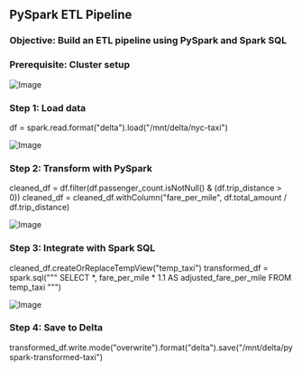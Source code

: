 ## PySpark ETL Pipeline
### Objective: Build an ETL pipeline using PySpark and Spark SQL

### Prerequisite: Cluster setup

![Image](https://github.com/user-attachments/assets/6c06ed37-266e-497a-a4d7-c34d6093f1dd)



### Step 1: Load data
df = spark.read.format("delta").load("/mnt/delta/nyc-taxi")

![Image](https://github.com/user-attachments/assets/f2fc4bb5-05f1-4f7f-925a-84903d185d7f)



### Step 2: Transform with PySpark
cleaned_df = df.filter(df.passenger_count.isNotNull() & (df.trip_distance > 0))
cleaned_df = cleaned_df.withColumn("fare_per_mile", df.total_amount / df.trip_distance)


![Image](https://github.com/user-attachments/assets/a09a6daf-40ba-4591-9944-8cdd73adaaef)



### Step 3: Integrate with Spark SQL
cleaned_df.createOrReplaceTempView("temp_taxi")
transformed_df = spark.sql("""
SELECT *, fare_per_mile * 1.1 AS adjusted_fare_per_mile
FROM temp_taxi
""")

![Image](https://github.com/user-attachments/assets/00f7c9c7-351e-4e1c-a24d-942a27127735)


### Step 4: Save to Delta
transformed_df.write.mode("overwrite").format("delta").save("/mnt/delta/pyspark-transformed-taxi")


